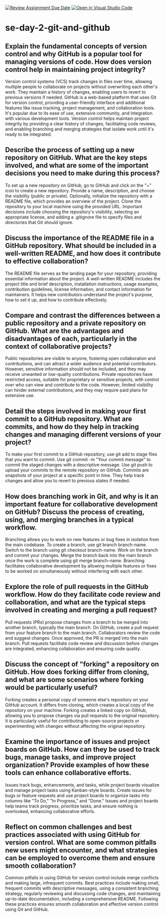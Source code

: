 [![Review Assignment Due Date](https://classroom.github.com/assets/deadline-readme-button-22041afd0340ce965d47ae6ef1cefeee28c7c493a6346c4f15d667ab976d596c.svg)](https://classroom.github.com/a/8wgCKhpZ)
[![Open in Visual Studio Code](https://classroom.github.com/assets/open-in-vscode-2e0aaae1b6195c2367325f4f02e2d04e9abb55f0b24a779b69b11b9e10269abc.svg)](https://classroom.github.com/online_ide?assignment_repo_id=18404408&assignment_repo_type=AssignmentRepo)
# se-day-2-git-and-github
## Explain the fundamental concepts of version control and why GitHub is a popular tool for managing versions of code. How does version control help in maintaining project integrity?
Version control systems (VCS) track changes in files over time, allowing multiple people to collaborate on projects without overwriting each other's work. They maintain a history of changes, enabling users to revert to previous versions if needed. GitHub is a web-based platform that uses Git for version control, providing a user-friendly interface and additional features like issue tracking, project management, and collaboration tools. It's popular due to its ease of use, extensive community, and integration with various development tools. Version control helps maintain project integrity by providing a clear history of changes, facilitating code reviews, and enabling branching and merging strategies that isolate work until it's ready to be integrated.
## Describe the process of setting up a new repository on GitHub. What are the key steps involved, and what are some of the important decisions you need to make during this process?
To set up a new repository on GitHub, go to GitHub and click on the "+" icon to create a new repository. Provide a name, description, and choose the visibility (public or private). Optionally, initialize the repository with a README file, which provides an overview of the project. Clone the repository to your local machine using the provided URL. Important decisions include choosing the repository's visibility, selecting an appropriate license, and adding a .gitignore file to specify files and directories that Git should ignore.
## Discuss the importance of the README file in a GitHub repository. What should be included in a well-written README, and how does it contribute to effective collaboration?
The README file serves as the landing page for your repository, providing essential information about the project. A well-written README includes the project title and brief description, installation instructions, usage examples, contribution guidelines, license information, and contact information for maintainers. It helps new contributors understand the project's purpose, how to set it up, and how to contribute effectively.
## Compare and contrast the differences between a public repository and a private repository on GitHub. What are the advantages and disadvantages of each, particularly in the context of collaborative projects?
Public repositories are visible to anyone, fostering open collaboration and contributions, and can attract a wider audience and potential contributors. However, sensitive information should not be included, and they may receive unwanted or low-quality contributions. Private repositories have restricted access, suitable for proprietary or sensitive projects, with control over who can view and contribute to the code. However, limited visibility can hinder external contributions, and they may require paid plans for extensive use.
## Detail the steps involved in making your first commit to a GitHub repository. What are commits, and how do they help in tracking changes and managing different versions of your project?
To make your first commit to a GitHub repository, use git add to stage files that you want to commit. Use git commit -m "Your commit message" to commit the staged changes with a descriptive message. Use git push to upload your commits to the remote repository on GitHub. Commits are snapshots of your project at a specific point in time. They help track changes and allow you to revert to previous states if needed.
## How does branching work in Git, and why is it an important feature for collaborative development on GitHub? Discuss the process of creating, using, and merging branches in a typical workflow.
Branching allows you to work on new features or bug fixes in isolation from the main codebase. To create a branch, use git branch branch-name. Switch to the branch using git checkout branch-name. Work on the branch and commit your changes. Merge the branch back into the main branch once the work is complete using git merge branch-name. Branching facilitates collaborative development by allowing multiple features or fixes to be worked on simultaneously without interfering with each other.
## Explore the role of pull requests in the GitHub workflow. How do they facilitate code review and collaboration, and what are the typical steps involved in creating and merging a pull request?
Pull requests (PRs) propose changes from a branch to be merged into another branch, typically the main branch. On GitHub, create a pull request from your feature branch to the main branch. Collaborators review the code and suggest changes. Once approved, the PR is merged into the main branch. Pull requests facilitate code review and discussion before changes are integrated, enhancing collaboration and ensuring code quality.
## Discuss the concept of "forking" a repository on GitHub. How does forking differ from cloning, and what are some scenarios where forking would be particularly useful?
Forking creates a personal copy of someone else's repository on your GitHub account. It differs from cloning, which creates a local copy of the repository on your machine. Forking creates a linked copy on GitHub, allowing you to propose changes via pull requests to the original repository. It is particularly useful for contributing to open-source projects or experimenting with changes without affecting the original repository.
## Examine the importance of issues and project boards on GitHub. How can they be used to track bugs, manage tasks, and improve project organization? Provide examples of how these tools can enhance collaborative efforts.
Issues track bugs, enhancements, and tasks, while project boards visualize and manage project tasks using Kanban-style boards. Create issues for bugs or feature requests and use project boards to organize tasks into columns like "To Do," "In Progress," and "Done." Issues and project boards help teams track progress, prioritize tasks, and ensure nothing is overlooked, enhancing collaborative efforts.
## Reflect on common challenges and best practices associated with using GitHub for version control. What are some common pitfalls new users might encounter, and what strategies can be employed to overcome them and ensure smooth collaboration?
Common pitfalls in using GitHub for version control include merge conflicts and making large, infrequent commits. Best practices include making small, frequent commits with descriptive messages, using a consistent branching strategy, regularly reviewing and discussing code changes, and maintaining up-to-date documentation, including a comprehensive README. Following these practices ensures smooth collaboration and effective version control using Git and GitHub.
